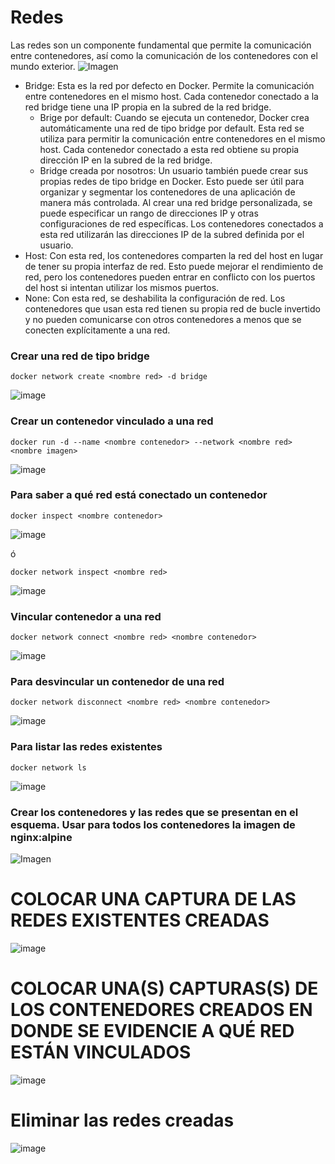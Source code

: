 # Redes
Las redes son un componente fundamental que permite la comunicación entre contenedores, así como la comunicación de los contenedores con el mundo exterior. 
![Imagen](imagenes/redes.PNG)
- Bridge: Esta es la red por defecto en Docker. Permite la comunicación entre contenedores en el mismo host. Cada contenedor conectado a la red bridge tiene una IP propia en la subred de la red bridge.
    -  Brige por default: Cuando se ejecuta un contenedor, Docker crea automáticamente una red de tipo bridge por default. Esta red se utiliza para permitir la comunicación entre contenedores en el mismo host. Cada contenedor conectado a esta red obtiene su propia dirección IP en la subred de la red bridge.
    - Bridge creada por nosotros: Un usuario también puede crear sus propias redes de tipo bridge en Docker. Esto puede ser útil para organizar y segmentar los contenedores de una aplicación de manera más controlada. Al crear una red bridge personalizada, se puede especificar un rango de direcciones IP y otras configuraciones de red específicas. Los contenedores conectados a esta red utilizarán las direcciones IP de la subred definida por el usuario.
- Host: Con esta red, los contenedores comparten la red del host en lugar de tener su propia interfaz de red. Esto puede mejorar el rendimiento de red, pero los contenedores pueden entrar en conflicto con los puertos del host si intentan utilizar los mismos puertos.
- None: Con esta red, se deshabilita la configuración de red. Los contenedores que usan esta red tienen su propia red de bucle invertido y no pueden comunicarse con otros contenedores a menos que se conecten explícitamente a una red.

### Crear una red de tipo bridge

```
docker network create <nombre red> -d bridge
```
![image](https://github.com/Ferengi2002/2024A-ISWD633-GR1-JuanRengifo/assets/100974435/66dd6e17-55fe-4d85-b94c-f688b9280452)

### Crear un contenedor vinculado a una red

```
docker run -d --name <nombre contenedor> --network <nombre red> <nombre imagen>
```
![image](https://github.com/Ferengi2002/2024A-ISWD633-GR1-JuanRengifo/assets/100974435/790a697c-1260-4b3e-ae7b-d133b0ba7dde)

### Para saber a qué red está conectado un contenedor

```
docker inspect <nombre contenedor>
```
![image](https://github.com/Ferengi2002/2024A-ISWD633-GR1-JuanRengifo/assets/100974435/69369af3-f015-4aeb-93ae-42bdaf230ae0)

ó
```
docker network inspect <nombre red> 
```
![image](https://github.com/Ferengi2002/2024A-ISWD633-GR1-JuanRengifo/assets/100974435/7132535d-cd51-44b0-8bd9-6b3bfe527610)

### Vincular contenedor a una red
```
docker network connect <nombre red> <nombre contenedor>
```
![image](https://github.com/Ferengi2002/2024A-ISWD633-GR1-JuanRengifo/assets/100974435/dd07ccde-d3a5-40c5-8351-e3c8af01a16e)

### Para desvincular un contenedor de una red
```
docker network disconnect <nombre red> <nombre contenedor>
```
![image](https://github.com/Ferengi2002/2024A-ISWD633-GR1-JuanRengifo/assets/100974435/0b781705-a285-470f-b49d-4e6c18d66d14)

### Para listar las redes existentes
```
docker network ls
```
![image](https://github.com/Ferengi2002/2024A-ISWD633-GR1-JuanRengifo/assets/100974435/533176d6-f0db-4050-8961-a6d49c8fd60d)

### Crear los contenedores y las redes que se presentan en el esquema. Usar para todos los contenedores la imagen de nginx:alpine

![Imagen](imagenes/esquema-ejercicio-redes.PNG)

# COLOCAR UNA CAPTURA DE LAS REDES EXISTENTES CREADAS

![image](https://github.com/Ferengi2002/2024A-ISWD633-GR1-JuanRengifo/assets/100974435/8af21c69-96e0-480f-8769-931357f3709a)

# COLOCAR UNA(S) CAPTURAS(S) DE LOS CONTENEDORES CREADOS EN DONDE SE EVIDENCIE A QUÉ RED ESTÁN VINCULADOS
![image](https://github.com/Ferengi2002/2024A-ISWD633-GR1-JuanRengifo/assets/100974435/3f8cf35d-c4f7-4efe-bfc7-22db3285adc9)

# Eliminar las redes creadas
![image](https://github.com/Ferengi2002/2024A-ISWD633-GR1-JuanRengifo/assets/100974435/66d79fae-2ed8-4e9e-a571-fd0882042ec6)
